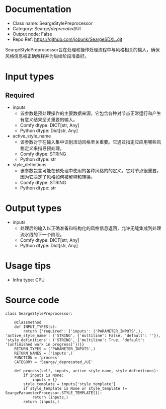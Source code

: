 # Documentation
- Class name: SeargeStylePreprocessor
- Category: Searge/_deprecated_/UI
- Output node: False
- Repo Ref: https://github.com/jobunk/SeargeSDXL.git

SeargeStylePreprocessor旨在处理和操作处理流程中与风格相关的输入，确保风格信息被正确解释并为后续阶段准备好。

# Input types
## Required
- inputs
    - 该参数是预处理操作的主要数据来源。它包含各种对节点正常运行和产生有意义结果至关重要的输入。
    - Comfy dtype: DICT[str, Any]
    - Python dtype: Dict[str, Any]
- active_style_name
    - 该参数对于在输入集中识别活动风格至关重要。它通过指定应应用哪些风格定义来指导预处理。
    - Comfy dtype: STRING
    - Python dtype: str
- style_definitions
    - 该参数包含可能在预处理中使用的各种风格的的定义。它对节点很重要，因为它决定了风格如何被解释和转换。
    - Comfy dtype: STRING
    - Python dtype: str

# Output types
- inputs
    - 处理后的输入以正确准备和结构化的风格信息返回，允许无缝集成到处理流水线的下一个阶段。
    - Comfy dtype: DICT[str, Any]
    - Python dtype: Dict[str, Any]

# Usage tips
- Infra type: CPU

# Source code
```
class SeargeStylePreprocessor:

    @classmethod
    def INPUT_TYPES(s):
        return {'required': {'inputs': ('PARAMETER_INPUTS',), 'active_style_name': ('STRING', {'multiline': False, 'default': ''}), 'style_definitions': ('STRING', {'multiline': True, 'default': '[unfinished work in progress]'})}}
    RETURN_TYPES = ('PARAMETER_INPUTS',)
    RETURN_NAMES = ('inputs',)
    FUNCTION = 'process'
    CATEGORY = 'Searge/_deprecated_/UI'

    def process(self, inputs, active_style_name, style_definitions):
        if inputs is None:
            inputs = {}
        style_template = inputs['style_template']
        if style_template is None or style_template != SeargeParameterProcessor.STYLE_TEMPLATE[1]:
            return (inputs,)
        return (inputs,)
```